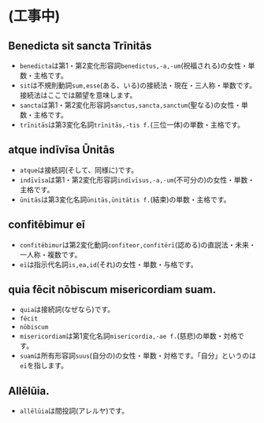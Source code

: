 # (工事中)
## Benedicta sit sancta Trīnitās
- `benedicta`は第1・第2変化形容詞`benedictus,-a,-um`(祝福される)の女性・単数・主格です。
- `sit`は不規則動詞`sum,esse`(ある、いる)の接続法・現在・三人称・単数です。接続法はここでは願望を意味します。
- `sancta`は第1・第2変化形容詞`sanctus,sancta,sanctum`(聖なる)の女性・単数・主格です。
- `trīnitās`は第3変化名詞`trīnitās,-tis f.`(三位一体)の単数・主格です。
## atque indīvīsa Ūnitās
- `atque`は接続詞(そして、同様に)です。
- `indīvīsa`は第1・第2変化形容詞`indīvīsus,-a,-um`(不可分の)の女性・単数・主格です。
- `ūnitās`は第3変化名詞`ūnitās,ūnitātis f.`(結束)の単数・主格です。
## confitēbimur eī
- `confitēbimur`は第2変化動詞`confiteor,confitērī`(認める)の直説法・未来・一人称・複数です。
- `eī`は指示代名詞`is,ea,id`(それ)の女性・単数・与格です。
## quia fēcit nōbiscum misericordiam suam.
- `quia`は接続詞(なぜなら)です。
- `fēcit`
- `nōbiscum`
- `misericordiam`は第1変化名詞`misericordia,-ae f.`(慈悲)の単数・対格です。
- `suam`は所有形容詞`suus`(自分の)の女性・単数・対格です。「自分」というのは`eī`を指します。
## Allēlūia.
- `allēlūia`は間投詞(アレルヤ)です。
